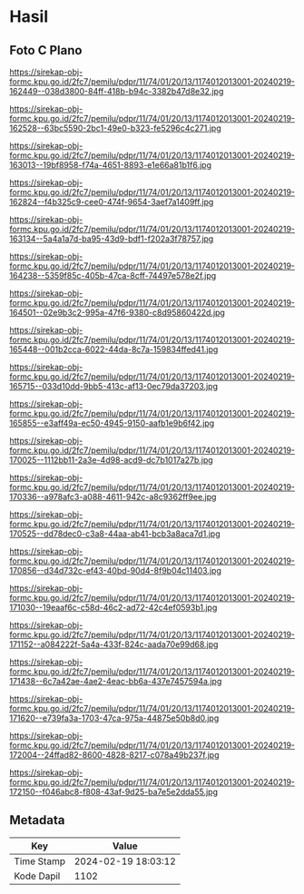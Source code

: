 # Hasil

## Foto C Plano

https://sirekap-obj-formc.kpu.go.id/2fc7/pemilu/pdpr/11/74/01/20/13/1174012013001-20240219-162449--038d3800-84ff-418b-b94c-3382b47d8e32.jpg

https://sirekap-obj-formc.kpu.go.id/2fc7/pemilu/pdpr/11/74/01/20/13/1174012013001-20240219-162528--63bc5590-2bc1-49e0-b323-fe5296c4c271.jpg

https://sirekap-obj-formc.kpu.go.id/2fc7/pemilu/pdpr/11/74/01/20/13/1174012013001-20240219-163013--19bf8958-f74a-4651-8893-e1e66a81b1f6.jpg

https://sirekap-obj-formc.kpu.go.id/2fc7/pemilu/pdpr/11/74/01/20/13/1174012013001-20240219-162824--f4b325c9-cee0-474f-9654-3aef7a1409ff.jpg

https://sirekap-obj-formc.kpu.go.id/2fc7/pemilu/pdpr/11/74/01/20/13/1174012013001-20240219-163134--5a4a1a7d-ba95-43d9-bdf1-f202a3f78757.jpg

https://sirekap-obj-formc.kpu.go.id/2fc7/pemilu/pdpr/11/74/01/20/13/1174012013001-20240219-164238--5359f85c-405b-47ca-8cff-74497e578e2f.jpg

https://sirekap-obj-formc.kpu.go.id/2fc7/pemilu/pdpr/11/74/01/20/13/1174012013001-20240219-164501--02e9b3c2-995a-47f6-9380-c8d95860422d.jpg

https://sirekap-obj-formc.kpu.go.id/2fc7/pemilu/pdpr/11/74/01/20/13/1174012013001-20240219-165448--001b2cca-6022-44da-8c7a-159834ffed41.jpg

https://sirekap-obj-formc.kpu.go.id/2fc7/pemilu/pdpr/11/74/01/20/13/1174012013001-20240219-165715--033d10dd-9bb5-413c-af13-0ec79da37203.jpg

https://sirekap-obj-formc.kpu.go.id/2fc7/pemilu/pdpr/11/74/01/20/13/1174012013001-20240219-165855--e3aff49a-ec50-4945-9150-aafb1e9b6f42.jpg

https://sirekap-obj-formc.kpu.go.id/2fc7/pemilu/pdpr/11/74/01/20/13/1174012013001-20240219-170025--1112bb11-2a3e-4d98-acd9-dc7b1017a27b.jpg

https://sirekap-obj-formc.kpu.go.id/2fc7/pemilu/pdpr/11/74/01/20/13/1174012013001-20240219-170336--a978afc3-a088-4611-942c-a8c9362ff9ee.jpg

https://sirekap-obj-formc.kpu.go.id/2fc7/pemilu/pdpr/11/74/01/20/13/1174012013001-20240219-170525--dd78dec0-c3a8-44aa-ab41-bcb3a8aca7d1.jpg

https://sirekap-obj-formc.kpu.go.id/2fc7/pemilu/pdpr/11/74/01/20/13/1174012013001-20240219-170856--d34d732c-ef43-40bd-90d4-8f9b04c11403.jpg

https://sirekap-obj-formc.kpu.go.id/2fc7/pemilu/pdpr/11/74/01/20/13/1174012013001-20240219-171030--19eaaf6c-c58d-46c2-ad72-42c4ef0593b1.jpg

https://sirekap-obj-formc.kpu.go.id/2fc7/pemilu/pdpr/11/74/01/20/13/1174012013001-20240219-171152--a084222f-5a4a-433f-824c-aada70e99d68.jpg

https://sirekap-obj-formc.kpu.go.id/2fc7/pemilu/pdpr/11/74/01/20/13/1174012013001-20240219-171438--6c7a42ae-4ae2-4eac-bb6a-437e7457594a.jpg

https://sirekap-obj-formc.kpu.go.id/2fc7/pemilu/pdpr/11/74/01/20/13/1174012013001-20240219-171620--e739fa3a-1703-47ca-975a-44875e50b8d0.jpg

https://sirekap-obj-formc.kpu.go.id/2fc7/pemilu/pdpr/11/74/01/20/13/1174012013001-20240219-172004--24ffad82-8600-4828-8217-c078a49b237f.jpg

https://sirekap-obj-formc.kpu.go.id/2fc7/pemilu/pdpr/11/74/01/20/13/1174012013001-20240219-172150--f046abc8-f808-43af-9d25-ba7e5e2dda55.jpg


## Metadata

| Key        | Value               |
| ---------- | ------------------- |
| Time Stamp | 2024-02-19 18:03:12 |
| Kode Dapil | 1102                |



